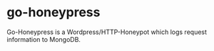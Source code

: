 # go-honeypress
Go-Honeypress is a Wordpress/HTTP-Honeypot which logs request information to MongoDB.
